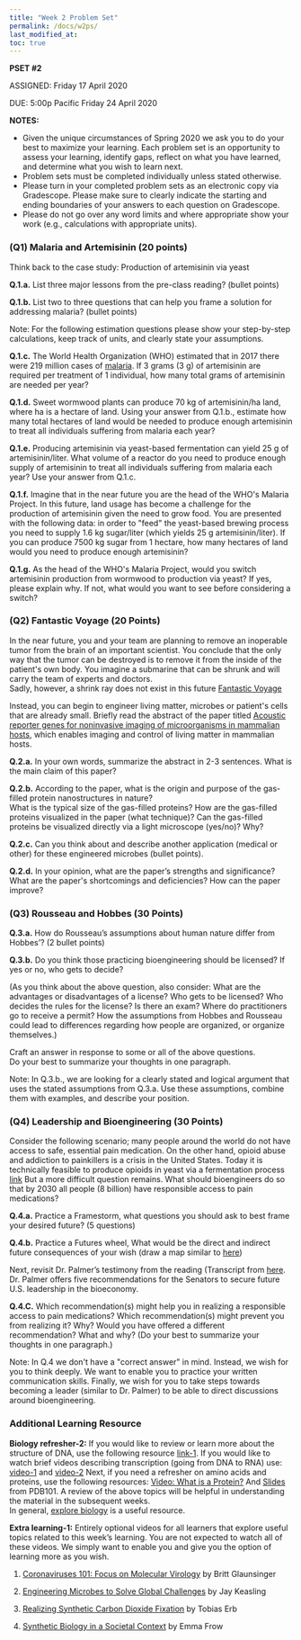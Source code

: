 ```yaml
---
title: "Week 2 Problem Set"
permalink: /docs/w2ps/
last_modified_at: 
toc: true
---
```


**PSET #2**

ASSIGNED: Friday 17 April 2020

DUE: 5:00p Pacific Friday 24 April 2020


**NOTES:**

- Given the unique circumstances of Spring 2020 we ask you to do your best to maximize your learning. Each problem set is an opportunity to assess your learning, identify gaps, reflect on what you have learned, and determine what you wish to learn next.
- Problem sets must be completed individually unless stated otherwise.
- Please turn in your completed problem sets as an electronic copy via Gradescope. Please make sure to clearly indicate the starting and ending boundaries of your answers to each question on Gradescope.
- Please do not go over any word limits and where appropriate show your work (e.g., calculations with appropriate units).


### (Q1) Malaria and Artemisinin (20 points)

Think back to the case study: Production of artemisinin via yeast

**Q.1.a.** List three major lessons from the pre-class reading? (bullet points)

**Q.1.b.** List two to three questions that can help you frame a solution for addressing malaria? (bullet points)

Note:  For the following estimation questions please show your step-by-step calculations, keep track of units, and clearly state your assumptions. 

**Q.1.c.** The World Health Organization (WHO) estimated that in 2017 there were 219 million cases of [malaria](https://www.who.int/en/news-room/fact-sheets/detail/malaria). If 3 grams (3 g) of artemisinin are required per treatment of 1 individual, how many total grams of artemisinin are needed per year?

**Q.1.d.**  Sweet wormwood plants can produce 70 kg of artemisinin/ha land, where ha is a hectare of land.  Using your answer from Q.1.b., estimate how many total hectares of land would be needed to produce enough artemisinin to treat all individuals suffering from malaria each year? 

**Q.1.e.**  Producing artemisinin via yeast-based fermentation can yield 25 g of artemisinin/liter. What volume of a reactor do you need to produce enough supply of artemisinin to treat all individuals suffering from malaria each year? Use your answer from Q.1.c.

**Q.1.f.**  Imagine that in the near future you are the head of the WHO's Malaria Project.  In this future, land usage has become a challenge for the production of artemisinin given the need to grow food. You are presented with the following data: in order to "feed" the yeast-based brewing process you need to supply 1.6 kg sugar/liter (which yields 25 g artemisinin/liter). If you can produce 7500 kg sugar from 1 hectare, how many hectares of land would you need to produce enough artemisinin?

**Q.1.g.**  As the head of the WHO's Malaria Project, would you switch artemisinin production from wormwood to production via yeast?  If yes, please explain why. If not, what would you want to see before considering a switch?  

### (Q2) Fantastic Voyage (20 Points)

In the near future, you and your team are planning to remove an inoperable tumor from the brain of an important scientist. You conclude that the only way that the tumor can be destroyed is to remove it from the inside of the patient's own body. You imagine a submarine that can be shrunk and will carry the team of experts and doctors.            
Sadly, however, a shrink ray does not exist in this future [Fantastic Voyage](https://www.imdb.com/title/tt0060397/)

Instead, you can begin to engineer living matter, microbes or patient's cells that are already small.
Briefly read the abstract of the paper titled [Acoustic reporter genes for noninvasive imaging of microorganisms in mammalian hosts](https://www.nature.com/articles/nature25021), which enables imaging and control of living matter in mammalian hosts.

**Q.2.a.** In your own words, summarize the abstract in 2-3 sentences. What is the main claim of this paper?

**Q.2.b.** According to the paper, what is the origin and purpose of the gas-filled protein nanostructures in nature?  
What is the typical size of the gas-filled proteins?  How are the gas-filled proteins visualized in the paper (what technique)?  Can the gas-filled proteins be visualized directly via a light microscope (yes/no)? Why? 

**Q.2.c.** Can you think about and describe another application (medical or other) for these engineered microbes (bullet points). 

**Q.2.d.** In your opinion, what are the paper’s strengths and significance?  What are the paper's shortcomings and deficiencies? How can the paper improve? 

### (Q3) Rousseau and Hobbes (30 Points)

**Q.3.a.** How do Rousseau’s assumptions about human nature differ from Hobbes’? (2 bullet points)

**Q.3.b.** Do you think those practicing bioengineering should be licensed? If yes or no, who gets to decide? 

(As you think about the above question, also consider:  What are the advantages or disadvantages of a license?  Who gets to be licensed? Who decides the rules for the license?  Is there an exam? Where do practitioners go to receive a permit? How the assumptions from Hobbes and Rousseau could lead to differences regarding how people are organized, or organize themselves.)

Craft an answer in response to some or all of the above questions.  
Do your best to summarize your thoughts in one paragraph.

Note: In Q.3.b., we are looking for a clearly stated and logical argument that uses the stated assumptions from Q.3.a. Use these assumptions, combine them with examples, and describe your position. 

### (Q4) Leadership and Bioengineering (30 Points)

Consider the following scenario; many people around the world do not have access to safe, essential pain medication.  On the other hand, opioid abuse and addiction to painkillers is a crisis in the United States.  Today it is technically feasible to produce opioids in yeast via a fermentation process [link](https://science.sciencemag.org/content/349/6252/1095)
But a more difficult question remains.  What should bioengineers do so that by 2030 all people (8 billion) have responsible access to pain medications?  

**Q.4.a.** Practice a Framestorm, what questions you should ask to best frame your desired future? (5 questions)

**Q.4.b.** Practice a Futures wheel, What would be the direct and indirect future consequences of your wish (draw a map similar to [here](https://en.wikipedia.org/wiki/Futures_wheel))

Next, revisit Dr. Palmer’s testimony from the reading (Transcript from [here](https://www.commerce.senate.gov/services/files/C8F37274-730B-412E-9C9D-9A63839B37C7).  Dr. Palmer offers five recommendations for the Senators to secure future U.S. leadership in the bioeconomy. 

**Q.4.C.** Which recommendation(s) might help you in realizing a responsible access to pain medications? Which recommendation(s) might prevent you from realizing it? Why? Would you have offered a different recommendation? What and why? (Do your best to summarize your thoughts in one paragraph.)

Note: In Q.4 we don't have a "correct answer" in mind.  Instead, we wish for you to think deeply.  We want to enable you to practice your written communication skills.  Finally, we wish for you to take steps towards becoming a leader (similar to Dr. Palmer) to be able to direct discussions around bioengineering. 


### Additional Learning Resource

**Biology refresher-2:** If you would like to review or learn more about the structure of  DNA, use the following resource [link-1](https://explorebiology.org/summary/genetics/the-structure-of-dna).  If you would like to watch brief videos describing transcription (going from DNA to RNA) use:  [video-1](https://explorebiology.org/videos/dna-transcription) and [video-2](https://explorebiology.org/videos/rna-polymerase-transcription) Next, if you need a refresher on amino acids and proteins, use the following resources: [Video: What is a Protein?](http://pdb101.rcsb.org/learn/videos/what-is-a-protein-video) And [Slides](https://cdn.rcsb.org/pdb101/learn/resources/what-is-a-protein/what-is-a-protein-pres.pdf) from PDB101. A review of the above topics will be helpful in understanding the material in the subsequent weeks.  
In general, [explore biology](https://explorebiology.org/) is a useful resource.

**Extra learning-1:** Entirely optional videos for all learners that explore useful topics related to this week’s learning.  You are not expected to watch all of these videos.  We simply want to enable you and give you the option of learning more as you wish. 

1.  [Coronaviruses 101: Focus on Molecular Virology](https://www.youtube.com/watch?v=8_bOhZd6ieM&t=) by Britt Glaunsinger

2. [Engineering Microbes to Solve Global Challenges](https://www.ibiology.org/bioengineering/engineering-microbes/) by Jay Keasling

3. [Realizing Synthetic Carbon Dioxide Fixation](https://www.ibiology.org/bioengineering/synthetic-carbon-dioxide-fixation/) by Tobias Erb

4. [Synthetic Biology in a Societal Context](https://www.ibiology.org/bioengineering/scientists-society-synthetic-biology-societal-context/) by Emma Frow 
